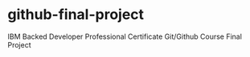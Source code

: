 # github-final-project
IBM Backed Developer Professional Certificate Git/Github Course Final Project
